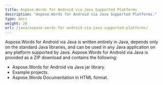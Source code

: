```yaml
---
title: Aspose.Words for Android via Java Supported Platforms
description: "Aspose.Words for Android via Java Supported Platforms."
type: docs
weight: 20
url: /java/aspose-words-for-android-via-java-supported-platforms/
---
```


Aspose.Words for Android via Java is written entirely in Java, depends only on the standard Java libraries, and can be used in any Java application on any platform supported by Java. Aspose.Words for Android via Java is provided as a ZIP download and contains the following:

- Aspose.Words for Android via Java jar library.
- Example projects.
- Aspose.Words Documentation in HTML format.






